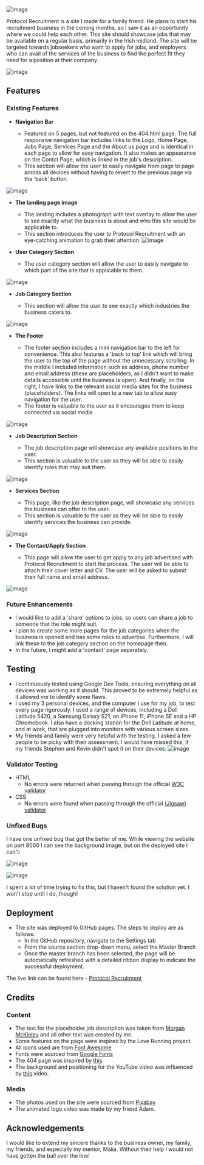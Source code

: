 ![image](https://user-images.githubusercontent.com/84339381/126024445-d270e1c7-3506-465e-8a72-a474e42166f2.png)

Protocol Recruitment is a site I made for a family friend. He plans to start his recruitment business in the coming months, so I saw it as an opportunity where we could help each other. This site should showcase jobs that may be available on a regular basis, primarily in the Irish midland. The site will be targeted towards jobseekers who want to apply for jobs, and employers who can avail of the services of the business to find the perfect fit they need for a position at their company.

![image](https://user-images.githubusercontent.com/84339381/126774335-65854440-40c0-42f2-9293-0a75e71f1713.png)

## Features 

### Existing Features

- __Navigation Bar__

  - Featured on 5 pages, but not featured on the 404.html page. The full responsive navigation bar includes links to the Logo, Home Page, Jobs Page, Services Page and the About us page and is identical in each page to allow for easy navigation. It also makes an appearance on the Contct Page, which is linked in the job's description.
  - This section will allow the user to easily navigate from page to page across all devices without having to revert to the previous page via the ‘back’ button. 

![image](https://user-images.githubusercontent.com/84339381/126774844-c74d5701-2157-40c6-a5f9-20890f9da18a.png)

- __The landing page image__

  - The landing includes a photograph with text overlay to allow the user to see exactly what the business is about and who this site would be applicable to. 
  - This section introduces the user to Protocol Recruitment with an eye-catching animation to grab their attention.
![image](https://user-images.githubusercontent.com/84339381/126775000-a70b8973-55ce-4995-bede-d18758320030.png)

- __User Category Section__

  - The user category section will allow the user to easily navigate to which part of the site that is applicable to them. 

![image](https://user-images.githubusercontent.com/84339381/126775162-1bb2c0ca-5a09-4c56-9201-27eefdcaf4e7.png)

- __Job Category Section__

  - This section will allow the user to see exactly which industries the business caters to.

![image](https://user-images.githubusercontent.com/84339381/126775362-b31b24d9-8eb7-4360-a292-198feef9cdf5.png)

- __The Footer__ 

  - The footer section includes a mini navigation bar to the left for convenience. This also features a 'back to top' link which will bring the user to the top of the page without the unnecessary scrolling. In the middle I included information such as address, phone number and email address (these are placeholders, as I didn't want to make details accessible until the business is open). And finally, on the right, I have links to the relevant social media sites for the business (placeholders). The links will open to a new tab to allow easy navigation for the user.
  - The footer is valuable to the user as it encourages them to keep connected via social media

![image](https://user-images.githubusercontent.com/84339381/126775720-b05ee247-1c39-4a38-8f4d-df7b8414c404.png)

- __Job Description Section__

  - The job description page will showcase any available positions to the user.
  - This section is valuable to the user as they will be able to easily identify roles that may suit them.

![image](https://user-images.githubusercontent.com/84339381/126775890-c4534da5-a09a-48dc-9e52-430edf38b150.png)

- __Services Section__

  - This page, like the job description page, will showcase any services the business can offer to the user.
  - This section is valuable to the user as they will be able to easily identify services the business can provide. 

![image](https://user-images.githubusercontent.com/84339381/126776289-60266b55-35bf-4073-b0fa-06365b8aa704.png)


- __The Contact/Apply Section__

  - This page will allow the user to get apply to any job advertised with Protocol Recruitment to start the process. The user will be able to attach their cover letter and CV. The user will be asked to submit their full name and email address. 

![image](https://user-images.githubusercontent.com/84339381/126776506-03b909c4-712e-4826-ba45-028714fd2e57.png)


### Future Enhancements

- I would like to add a 'share' options to jobs, so users can share a job to someone that the role might suit.
- I plan to create some more pages for the job categories when the business is opened and has some roles to advertise. Furthermore, I will link these to the job category section on the homepage then.
- In the future, I might add a 'contact' page separately.

## Testing 

- I continuously tested using Google Dev Tools, ensuring everything on all devices was working as it should. This proved to be extremely helpful as it allowed me to identify some flaws.
- I used my 3 personal devices, and the computer I use for my job, to test every page rigorously. I used a range of devices, including a Dell Latitude 5420, a Samsung Galaxy S21, an iPhone 11, iPhone SE and a HP Chromebook. I also have a docking station for the Dell Latitude at home, and at work, that are plugged into monitors with various screen sizes.
- My friends and family were very helpful with the testing. I asked a few people to be picky with their assessment. I would have missed this, if my friends Stephen and Kevin didn't spot it on their devices:
![image](https://user-images.githubusercontent.com/84339381/126778940-9775a313-4bad-49f2-81b3-20aa61d4eb39.png)


### Validator Testing 

- HTML
  - No errors were returned when passing through the official [W3C validator](https://validator.w3.org/nu/?doc=https%3A%2F%2Fcode-institute-org.github.io%2Flove-running-2.0%2Findex.html)
- CSS
  - No errors were found when passing through the official [(Jigsaw) validator](https://jigsaw.w3.org/css-validator/validator?uri=https%3A%2F%2Fvalidator.w3.org%2Fnu%2F%3Fdoc%3Dhttps%253A%252F%252Fcode-institute-org.github.io%252Flove-running-2.0%252Findex.html&profile=css3svg&usermedium=all&warning=1&vextwarning=&lang=en#css)

### Unfixed Bugs

I have one unfixed bug that got the better of me. While viewing the website on port 8000 I can see the background image, but on the deployed site I can't:


![image](https://user-images.githubusercontent.com/84339381/126778787-728d09ce-af10-4256-93ab-540c159269d3.png)


![image](https://user-images.githubusercontent.com/84339381/126778688-933caf1b-8ce2-49dd-befe-ad5496c14031.png)


I spent a lot of time trying to fix this, but I haven't found the solution yet. I won't stop until I do, though!



## Deployment
- The site was deployed to GitHub pages. The steps to deploy are as follows: 
  - In the GitHub repository, navigate to the Settings tab 
  - From the source section drop-down menu, select the Master Branch
  - Once the master branch has been selected, the page will be automatically refreshed with a detailed ribbon display to indicate the successful deployment. 

The live link can be found here - [Protocol Recruitment](https://thomas-guilfoyle.github.io/protocol-recruitment/contact.html)


## Credits 

### Content 

- The text for the placeholder job description was taken from [Morgan McKinley](https://www.morganmckinley.com/ie/job-description-templates/full-stack-developer-job-description-sample-template) and all other text was created by me.
- Some features on the page were inspired by the Love Running project.
- All icons used are from [Font Awesome](https://fontawesome.com/)
- Fonts were sourced from [Google Fonts](https://fonts.google.com/)
- The 404 page was inspired by [this](https://codepen.io/akashrajendra/pen/JKKRvQ)
- The background and positioning for the YouTube video was influenced by [this](https://www.youtube.com/watch?v=9YffrCViTVk) video.

### Media

- The photos used on the site were sourced from [Pixabay](https://pixabay.com/)
- The animated logo video was made by my friend Adam.

## Acknowledgements
I would like to extend my sincere thanks to the business owner, my family, my friends, and especially my mentor, Malia. Without their help I would not have gotten the ball over the line!
